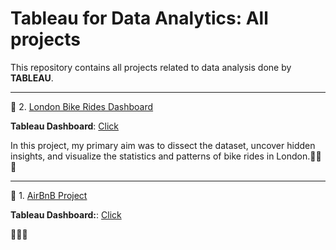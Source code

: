 # Tableau for Data Analytics: All projects

This repository contains all projects related to data analysis done by **TABLEAU**.

-------------------------------------------

:round_pushpin: 2. [London Bike Rides Dashboard](https://github.com/hashinil/tableau_LondonBikeRides)

**Tableau Dashboard**: [Click](https://public.tableau.com/app/profile/hashini.liyanage/viz/LondonBikeRidesProject_16971086509310/Dashboard1#1)

In this project, my primary aim was to dissect the dataset, uncover hidden insights, and visualize the statistics and patterns of bike rides in London.:bicyclist::bicyclist::bicyclist:

-------------------------------------------

:round_pushpin: 1. [AirBnB Project](https://github.com/hashinil/tableau_AirBnB/tree/main)

**Tableau Dashboard:**: [Click](https://public.tableau.com/app/profile/hashini.liyanage/viz/AirBnBProject_16965914925010/Dashboard1#1)

:house_with_garden::house_with_garden::house_with_garden:


